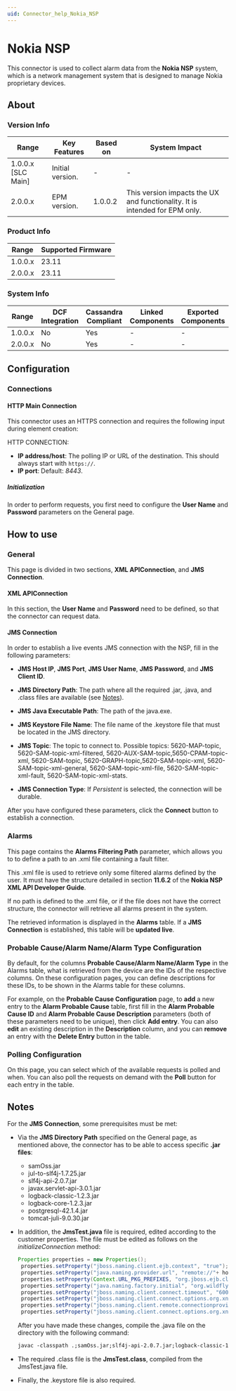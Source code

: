 ```yaml
---
uid: Connector_help_Nokia_NSP
---
```


# Nokia NSP

This connector is used to collect alarm data from the **Nokia NSP** system, which is a network management system that is designed to manage Nokia proprietary devices.

## About

### Version Info

| Range              | Key Features     | Based on | System Impact                                                               |
|--------------------|------------------|----------|-----------------------------------------------------------------------------|
| 1.0.0.x [SLC Main] | Initial version. | -        | -                                                                           |
| 2.0.0.x            | EPM version.     | 1.0.0.2  | This version impacts the UX and functionality. It is intended for EPM only. |

### Product Info

| Range   | Supported Firmware |
|---------|--------------------|
| 1.0.0.x | 23.11              |
| 2.0.0.x | 23.11              |

### System Info

| Range   | DCF Integration | Cassandra Compliant | Linked Components | Exported Components |
|---------|-----------------|---------------------|-------------------|---------------------|
| 1.0.0.x | No              | Yes                 | -                 | -                   |
| 2.0.0.x | No              | Yes                 | -                 | -                   |

## Configuration

### Connections

#### HTTP Main Connection

This connector uses an HTTPS connection and requires the following input during element creation:

HTTP CONNECTION:

- **IP address/host**: The polling IP or URL of the destination. This should always start with `https://`.
- **IP port**: Default: *8443*.

##### Initialization

In order to perform requests, you first need to configure the **User Name** and **Password** parameters on the General page.

## How to use

### General

This page is divided in two sections, **XML APIConnection**, and **JMS Connection**.

#### XML APIConnection

In this section, the **User Name** and **Password** need to be defined, so that the connector can request data.

#### JMS Connection

In order to establish a live events JMS connection with the NSP, fill in the following parameters:

- **JMS Host IP**, **JMS Port**, **JMS User Name**, **JMS Password**, and **JMS Client ID**.

- **JMS Directory Path**: The path where all the required .jar, .java, and .class files are available (see [Notes](#notes)).

- **JMS Java Executable Path**: The path of the java.exe.

- **JMS Keystore File Name**: The file name of the .keystore file that must be located in the JMS directory.

- **JMS Topic**: The topic to connect to. Possible topics: 5620-MAP-topic, 5620-SAM-topic-xml-filtered, 5620-AUX-SAM-topic,5650-CPAM-topic-xml, 5620-SAM-topic, 5620-GRAPH-topic,5620-SAM-topic-xml, 5620-SAM-topic-xml-general, 5620-SAM-topic-xml-file, 5620-SAM-topic-xml-fault, 5620-SAM-topic-xml-stats.

- **JMS Connection Type**: If *Persistent* is selected, the connection will be durable.

After you have configured these parameters, click the **Connect** button to establish a connection.

### Alarms

This page contains the **Alarms Filtering Path** parameter, which allows you to to define a path to an .xml file containing a fault filter.

This .xml file is used to retrieve only some filtered alarms defined by the user. It must have the structure detailed in section **11.6.2** of the **Nokia NSP XML API Developer Guide**.

If no path is defined to the .xml file, or if the file does not have the correct structure, the connector will retrieve all alarms present in the system.

The retrieved information is displayed in the **Alarms** table. If a **JMS Connection** is established, this table will be **updated live**.

### Probable Cause/Alarm Name/Alarm Type Configuration

By default, for the columns **Probable Cause/Alarm Name/Alarm Type** in the Alarms table, what is retrieved from the device are the IDs of the respective columns. On these configuration pages, you can define descriptions for these IDs, to be shown in the Alarms table for these columns.

For example, on the **Probable Cause Configuration** page, to **add** a new entry to the **Alarm Probable Cause** table, first fill in the **Alarm Probable Cause ID** and **Alarm Probable Cause Description** parameters (both of these parameters need to be unique), then click **Add entry**. You can also **edit** an existing description in the **Description** column, and you can **remove** an entry with the **Delete Entry** button in the table.

### Polling Configuration

On this page, you can select which of the available requests is polled and when. You can also poll the requests on demand with the **Poll** button for each entry in the table.

## Notes

For the **JMS Connection**, some prerequisites must be met:

- Via the **JMS Directory Path** specified on the General page, as mentioned above, the connector has to be able to access specific **.jar files**:

  - samOss.jar
  - jul-to-slf4j-1.7.25.jar
  - slf4j-api-2.0.7.jar
  - javax.servlet-api-3.0.1.jar
  - logback-classic-1.2.3.jar
  - logback-core-1.2.3.jar
  - postgresql-42.1.4.jar
  - tomcat-juli-9.0.30.jar

- In addition, the **JmsTest.java** file is required, edited according to the customer properties. The file must be edited as follows on the *initializeConnection* method:

  ```java
  Properties properties = new Properties();
   properties.setProperty("jboss.naming.client.ejb.context", "true");
   properties.setProperty("java.naming.provider.url", "remote://"+ hostIp +":" + hostPort);
   properties.setProperty(Context.URL_PKG_PREFIXES, "org.jboss.ejb.client.naming");
   properties.setProperty("java.naming.factory.initial", "org.wildfly.naming.client.WildFlyInitialContextFactory");
   properties.setProperty("jboss.naming.client.connect.timeout", "60000");
   properties.setProperty("jboss.naming.client.connect.options.org.xnio.Options.SASL_POLICY_NOPLAINTEXT", "false");
   properties.setProperty("jboss.naming.client.remote.connectionprovider.create.options.org.xnio.Options.SSL_ENABLED", "true");
   properties.setProperty("jboss.naming.client.connect.options.org.xnio.Options.SSL_STARTTLS", "true");
  ```

  After you have made these changes, compile the .java file on the directory with the following command:

  ```txt
  javac -classpath .;samOss.jar;slf4j-api-2.0.7.jar;logback-classic-1.2.3.jar;logback-core-1.2.3.jar;jul-to-slf4j-1.7.25.jar;javax.servlet-api-3.0.1.jar;postgresql-42.1.4.jar;tomcat-juli-9.0.30.jar JmsTest.java
  ```

- The required .class file is the **JmsTest.class**, compiled from the JmsTest.java file.

- Finally, the .keystore file is also required.
